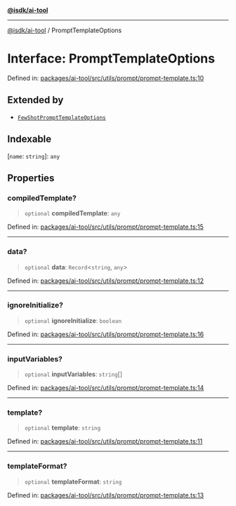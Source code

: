 [**@isdk/ai-tool**](../README.md)

***

[@isdk/ai-tool](../globals.md) / PromptTemplateOptions

# Interface: PromptTemplateOptions

Defined in: [packages/ai-tool/src/utils/prompt/prompt-template.ts:10](https://github.com/isdk/ai-tool.js/blob/7135b3a67072644f21685b76900b7f351401749e/src/utils/prompt/prompt-template.ts#L10)

## Extended by

- [`FewShotPromptTemplateOptions`](FewShotPromptTemplateOptions.md)

## Indexable

\[`name`: `string`\]: `any`

## Properties

### compiledTemplate?

> `optional` **compiledTemplate**: `any`

Defined in: [packages/ai-tool/src/utils/prompt/prompt-template.ts:15](https://github.com/isdk/ai-tool.js/blob/7135b3a67072644f21685b76900b7f351401749e/src/utils/prompt/prompt-template.ts#L15)

***

### data?

> `optional` **data**: `Record`\<`string`, `any`\>

Defined in: [packages/ai-tool/src/utils/prompt/prompt-template.ts:12](https://github.com/isdk/ai-tool.js/blob/7135b3a67072644f21685b76900b7f351401749e/src/utils/prompt/prompt-template.ts#L12)

***

### ignoreInitialize?

> `optional` **ignoreInitialize**: `boolean`

Defined in: [packages/ai-tool/src/utils/prompt/prompt-template.ts:16](https://github.com/isdk/ai-tool.js/blob/7135b3a67072644f21685b76900b7f351401749e/src/utils/prompt/prompt-template.ts#L16)

***

### inputVariables?

> `optional` **inputVariables**: `string`[]

Defined in: [packages/ai-tool/src/utils/prompt/prompt-template.ts:14](https://github.com/isdk/ai-tool.js/blob/7135b3a67072644f21685b76900b7f351401749e/src/utils/prompt/prompt-template.ts#L14)

***

### template?

> `optional` **template**: `string`

Defined in: [packages/ai-tool/src/utils/prompt/prompt-template.ts:11](https://github.com/isdk/ai-tool.js/blob/7135b3a67072644f21685b76900b7f351401749e/src/utils/prompt/prompt-template.ts#L11)

***

### templateFormat?

> `optional` **templateFormat**: `string`

Defined in: [packages/ai-tool/src/utils/prompt/prompt-template.ts:13](https://github.com/isdk/ai-tool.js/blob/7135b3a67072644f21685b76900b7f351401749e/src/utils/prompt/prompt-template.ts#L13)

